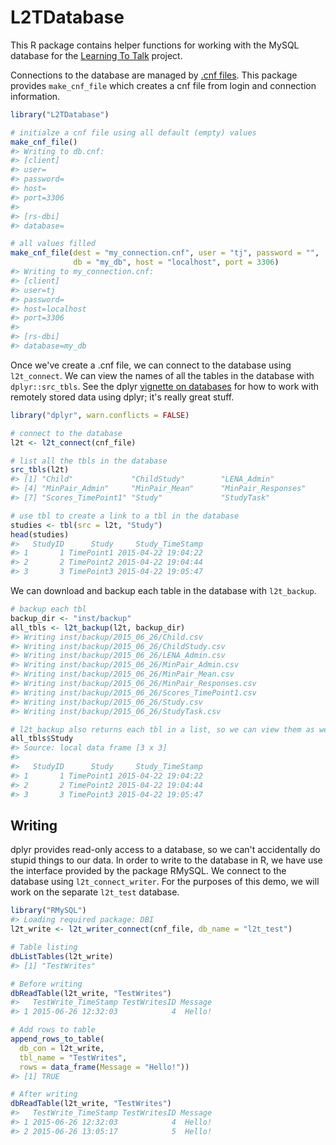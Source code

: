 <!-- README.md is generated from README.Rmd. Please edit that file -->
L2TDatabase
===========

This R package contains helper functions for working with the MySQL database for the [Learning To Talk](http://learningtotalk.org) project.

Connections to the database are managed by [.cnf files](http://svitsrv25.epfl.ch/R-doc/library/RMySQL/html/RMySQL-package.html). This package provides `make_cnf_file` which creates a cnf file from login and connection information.

``` r
library("L2TDatabase")

# initialze a cnf file using all default (empty) values
make_cnf_file()
#> Writing to db.cnf:
#> [client]
#> user=
#> password=
#> host=
#> port=3306
#> 
#> [rs-dbi]
#> database=

# all values filled
make_cnf_file(dest = "my_connection.cnf", user = "tj", password = "", 
              db = "my_db", host = "localhost", port = 3306)
#> Writing to my_connection.cnf:
#> [client]
#> user=tj
#> password=
#> host=localhost
#> port=3306
#> 
#> [rs-dbi]
#> database=my_db
```

Once we've create a .cnf file, we can connect to the database using `l2t_connect`. We can view the names of all the tables in the database with `dplyr::src_tbls`. See the dplyr [vignette on databases](http://cran.r-project.org/web/packages/dplyr/vignettes/databases.html) for how to work with remotely stored data using dplyr; it's really great stuff.

``` r
library("dplyr", warn.conflicts = FALSE)

# connect to the database
l2t <- l2t_connect(cnf_file)

# list all the tbls in the database
src_tbls(l2t)
#> [1] "Child"             "ChildStudy"        "LENA_Admin"       
#> [4] "MinPair_Admin"     "MinPair_Mean"      "MinPair_Responses"
#> [7] "Scores_TimePoint1" "Study"             "StudyTask"

# use tbl to create a link to a tbl in the database
studies <- tbl(src = l2t, "Study") 
head(studies)
#>   StudyID      Study     Study_TimeStamp
#> 1       1 TimePoint1 2015-04-22 19:04:22
#> 2       2 TimePoint2 2015-04-22 19:04:44
#> 3       3 TimePoint3 2015-04-22 19:05:47
```

We can download and backup each table in the database with `l2t_backup`.

``` r
# backup each tbl
backup_dir <- "inst/backup"
all_tbls <- l2t_backup(l2t, backup_dir)
#> Writing inst/backup/2015_06_26/Child.csv
#> Writing inst/backup/2015_06_26/ChildStudy.csv
#> Writing inst/backup/2015_06_26/LENA_Admin.csv
#> Writing inst/backup/2015_06_26/MinPair_Admin.csv
#> Writing inst/backup/2015_06_26/MinPair_Mean.csv
#> Writing inst/backup/2015_06_26/MinPair_Responses.csv
#> Writing inst/backup/2015_06_26/Scores_TimePoint1.csv
#> Writing inst/backup/2015_06_26/Study.csv
#> Writing inst/backup/2015_06_26/StudyTask.csv

# l2t_backup also returns each tbl in a list, so we can view them as well.
all_tbls$Study
#> Source: local data frame [3 x 3]
#> 
#>   StudyID      Study     Study_TimeStamp
#> 1       1 TimePoint1 2015-04-22 19:04:22
#> 2       2 TimePoint2 2015-04-22 19:04:44
#> 3       3 TimePoint3 2015-04-22 19:05:47
```

Writing
-------

dplyr provides read-only access to a database, so we can't accidentally do stupid things to our data. In order to write to the database in R, we have use the interface provided by the package RMySQL. We connect to the database using `l2t_connect_writer`. For the purposes of this demo, we will work on the separate `l2t_test` database.

``` r
library("RMySQL")
#> Loading required package: DBI
l2t_write <- l2t_writer_connect(cnf_file, db_name = "l2t_test")

# Table listing
dbListTables(l2t_write)
#> [1] "TestWrites"

# Before writing
dbReadTable(l2t_write, "TestWrites")
#>   TestWrite_TimeStamp TestWritesID Message
#> 1 2015-06-26 12:32:03            4  Hello!

# Add rows to table
append_rows_to_table(
  db_con = l2t_write, 
  tbl_name = "TestWrites", 
  rows = data_frame(Message = "Hello!"))
#> [1] TRUE

# After writing
dbReadTable(l2t_write, "TestWrites")
#>   TestWrite_TimeStamp TestWritesID Message
#> 1 2015-06-26 12:32:03            4  Hello!
#> 2 2015-06-26 13:05:17            5  Hello!
```
